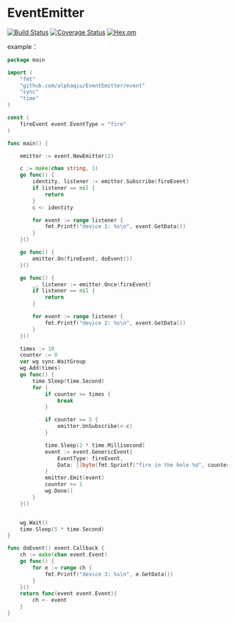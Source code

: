 # EventEmitter

[![Build Status](https://travis-ci.org/alphaqiu/EventEmitter.svg?branch=master)](https://travis-ci.org/alphaqiu/EventEmitter) [![Coverage Status](https://coveralls.io/repos/github/alphaqiu/EventEmitter/badge.svg?branch=master)](https://coveralls.io/github/alphaqiu/EventEmitter?branch=master) [![Hex.pm](https://img.shields.io/hexpm/l/plug.svg)](https://www.apache.org/licenses/LICENSE-2.0)

example：

```go
package main

import (
	"fmt"
	"github.com/alphaqiu/EventEmitter/event"
	"sync"
	"time"
)

const (
	fireEvent event.EventType = "fire"
)

func main() {

	emitter := event.NewEmitter(2)

	c := make(chan string, 1)
	go func() {
		identity, listener := emitter.Subscribe(fireEvent)
		if listener == nil {
			return
		}
		c <- identity

		for event := range listener {
			fmt.Printf("device 1: %s\n", event.GetData())
		}
	}()

	go func() {
		emitter.On(fireEvent, doEvent())
	}()

	go func() {
		_, listener := emitter.Once(fireEvent)
		if listener == nil {
			return
		}

		for event := range listener {
			fmt.Printf("device 2: %s\n", event.GetData())
		}
	}()

	times := 10
	counter := 0
	var wg sync.WaitGroup
	wg.Add(times)
	go func() {
		time.Sleep(time.Second)
		for {
			if counter >= times {
				break
			}

			if counter == 5 {
				emitter.UnSubscribe(<-c)
			}

			time.Sleep(2 * time.Millisecond)
			event := event.GenericEvent{
				EventType: fireEvent,
				Data: []byte(fmt.Sprintf("fire in the hole %d", counter)),
			}
			emitter.Emit(event)
			counter += 1
			wg.Done()
		}
	}()


	wg.Wait()
	time.Sleep(5 * time.Second)
}

func doEvent() event.Callback {
	ch := make(chan event.Event)
	go func() {
		for e := range ch {
			fmt.Printf("device 3: %s\n", e.GetData())
		}
	}()
	return func(event event.Event){
		ch <- event
	}
}
```

